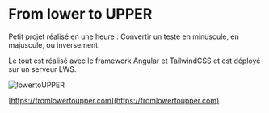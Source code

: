 # From lower to UPPER

Petit projet réalisé en une heure : Convertir un teste en minuscule, en majuscule, ou inversement.

Le tout est réalisé avec le framework Angular et TailwindCSS et est déployé sur un serveur LWS.

![lowertoUPPER](https://i.imgur.com/VqcyFb8.png)


[https://fromlowertoupper.com](https://fromlowertoupper.com)
